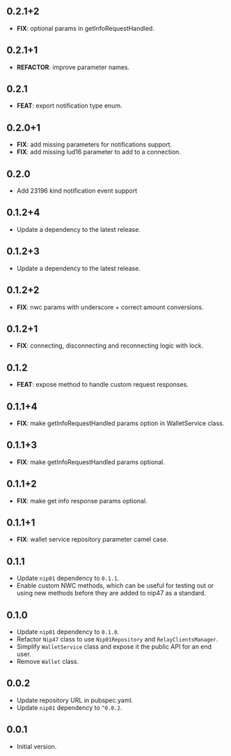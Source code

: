 ## 0.2.1+2

 - **FIX**: optional params in getInfoRequestHandled.

## 0.2.1+1

 - **REFACTOR**: improve parameter names.

## 0.2.1

 - **FEAT**: export notification type enum.

## 0.2.0+1

- **FIX**: add missing parameters for notifications support.
- **FIX**: add missing lud16 parameter to add to a connection.

## 0.2.0

- Add 23196 kind notification event support

## 0.1.2+4

- Update a dependency to the latest release.

## 0.1.2+3

- Update a dependency to the latest release.

## 0.1.2+2

- **FIX**: nwc params with underscore + correct amount conversions.

## 0.1.2+1

- **FIX**: connecting, disconnecting and reconnecting logic with lock.

## 0.1.2

- **FEAT**: expose method to handle custom request responses.

## 0.1.1+4

- **FIX**: make getInfoRequestHandled params option in WalletService class.

## 0.1.1+3

- **FIX**: make getInfoRequestHandled params optional.

## 0.1.1+2

- **FIX**: make get info response params optional.

## 0.1.1+1

- **FIX**: wallet service repository parameter camel case.

## 0.1.1

- Update `nip01` dependency to `0.1.1`.
- Enable custom NWC methods, which can be useful for testing out or using new methods before they are added to nip47 as a standard.

## 0.1.0

- Update `nip01` dependency to `0.1.0`.
- Refactor `Nip47` class to use `Nip01Repository` and `RelayClientsManager`.
- Simplify `WalletService` class and expose it the public API for an end user.
- Remove `Wallet` class.

## 0.0.2

- Update repository URL in pubspec.yaml.
- Update `nip01` dependency to `^0.0.2`.

## 0.0.1

- Initial version.
